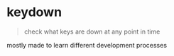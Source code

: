 # keydown
> check what keys are down at any point in time

mostly made to learn different development processes